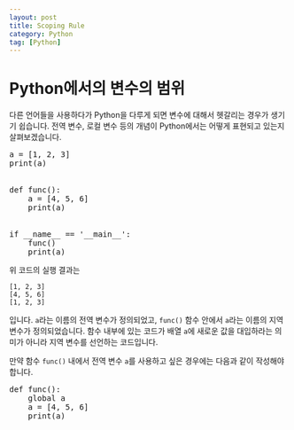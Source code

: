```yaml
---
layout: post
title: Scoping Rule
category: Python
tag: [Python]
---
```

# Python에서의 변수의 범위

다른 언어들을 사용하다가 Python을 다루게 되면 변수에 대해서 헷갈리는 경우가 생기기 쉽습니다. 전역 변수, 로컬 변수 등의 개념이 Python에서는 어떻게 표현되고 있는지 살펴보겠습니다.

<pre class="prettyprint">
a = [1, 2, 3]
print(a)


def func():
    a = [4, 5, 6]
    print(a)


if __name__ == '__main__':
    func()
    print(a)
</pre>

위 코드의 실행 결과는

~~~
[1, 2, 3]
[4, 5, 6]
[1, 2, 3]
~~~

입니다. `a`라는 이름의 전역 변수가 정의되었고, `func()` 함수 안에서 `a`라는 이름의 지역 변수가 정의되었습니다. 함수 내부에 있는 코드가 배열 `a`에 새로운 값을 대입하라는 의미가 아니라 지역 변수를 선언하는 코드입니다.

만약 함수 `func()` 내에서 전역 변수 `a`를 사용하고 싶은 경우에는 다음과 같이 작성해야 합니다.

<pre class="prettyprint">
def func():
    global a
    a = [4, 5, 6]
    print(a)
</pre>